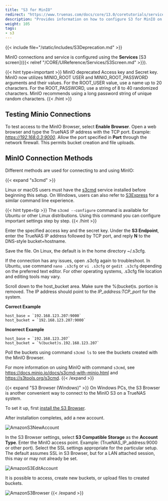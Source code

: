 ```yaml
---
title: "S3 for MinIO"
redirect: "https://www.truenas.com/docs/core/13.0/coretutorials/services/s3forminio/"
description: "Provides information on how to configure S3 for MinIO on your TrueNAS."
weight: 105
tags:
- s3
---
```


{{< include file="/static/includes/S3Deprecation.md" >}}

MinIO connections and service is configured using the **Services** [S3 screen]({{< relref "/CORE/UIReference/Services/S3Screen.md" >}}).

{{< hint type=important >}}
MinIO deprecated Access key and Secret key. MinIO now utilizes MINIO_ROOT USER and MINIO_ROOT_PASSWORD arguments and their values. For the ROOT_USER value, use a name up to 20 characters. For the ROOT_PASSWORD, use a string of 8 to 40 randomized characters. MinIO recommends using a long password string of unique random characters.
{{< /hint >}}

## Testing Minio Connections

To test access to the MinIO Browser, select **Enable Browser**. Open a web browser and type the TrueNAS IP address with the TCP port. Example: *https://192.168.0.3:9000*.  Allow the port specified in **Port** through the network firewall. This permits bucket creation and file uploads.

## MinIO Connection Methods

Different methods are used for connecting to and using MinIO:

{{< expand "s3cmd" >}}

Linux or macOS users must have the [s3cmd](https://s3tools.org/s3cmd) service installed before beginning this setup.
On Windows, users can also refer to [S3Express](https://www.s3express.com/) for a similar command line experience.

{{< hint type=tip >}}
The `s3cmd --configure` command is available for Ubuntu or other Linux distributions. Using this command you can configure important settings step by step.
{{< /hint >}}

Enter the specified access key and the secret key.
Under the **S3 Endpoint**, enter the TrueNAS IP address followed by TCP port, and reply **N** to the DNS-style bucket+hostname.

Save the file.
On Linux, the default is in the home directory <file>\~/.s3cfg</file>.

If the connection has any issues, open <file>.s3cfg</file> again to troubleshoot.
In Ubuntu, use command `nano .s3cfg` or `vi .s3cfg` or `gedit .s3cfg` depending on the preferred text editor.
For other operating systems, .s3cfg file location and editing tools may vary.

Scroll down to the host_bucket area. Make sure the %(bucket)s. portion is removed. The IP address should point to the *IP_address:TCP_port* for the system.

**Correct Example**
```
host_base = `192.168.123.207:9000`
host_bucket = `192.168.123.207:9000`
```

**Incorrect Example**
```
host_base = `192.168.123.207`
host_bucket = `%(bucket)s.192.168.123.207`
```

Poll the buckets using command `s3cmd ls` to see the buckets created with the MinIO Browser.

For more information on using MinIO with command `s3cmd`, see https://docs.minio.io/docs/s3cmd-with-minio.html and https://s3tools.org/s3cmd.
{{< /expand >}}

{{< expand "S3 Browser (Windows)" >}}
On Windows PCs, the S3 Browser is another convenient way to connect to the MinIO S3 on a TrueNAS system.

To set it up, first [install the S3 Browser](https://s3-browser.en.uptodown.com/windows).

After installation completes, add a new account.

![AmazonS3NewAccount](/images/CORE/AmazonS3NewAccount.png "S3 Browser: New Account")

In the S3 Browser settings, select **S3 Compatible Storage** as the **Account Type**. Enter the MinIO access point. Example: (TrueNAS_IP_address:9000 or other port).
Select the SSL settings appropriate for the particular setup.
The default assumes SSL in S3 Browser, but for a LAN attached session, this may or may not already be set.

![AmazonS3EditAccount](/images/CORE/AmazonS3EditAccount.png)

It is possible to access, create new buckets, or upload files to created buckets.

![AmazonS3Browser](/images/CORE/AmazonS3Browser.png "S3 Browser")
{{< /expand >}}
